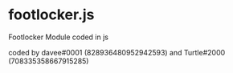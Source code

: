 # footlocker.js
Footlocker Module coded in js

coded by davee#0001 (828936480952942593) and Turtle#2000 (708335358667915285)
